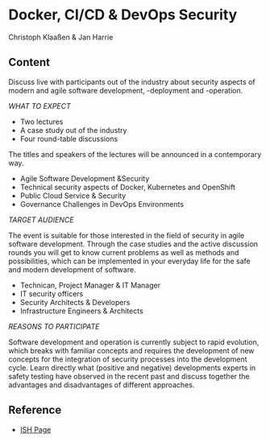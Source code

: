# Docker, CI/CD & DevOps Security

Christoph Klaaßen & Jan Harrie

## Content

Discuss live with participants out of the industry about security aspects of modern and agile software development, -deployment and -operation.

*WHAT TO EXPECT*

- Two lectures
- A case study out of the industry
- Four round-table discussions

The titles and speakers of the lectures will be announced in a contemporary way.

- Agile Software Development &Security
- Technical security aspects of Docker, Kubernetes and OpenShift
- Public Cloud Service & Security
- Governance Challenges in DevOps Environments

*TARGET AUDIENCE*

The event is suitable for those interested in the field of security in agile software development. Through the case studies and the active discussion rounds you will get to know current problems as well as methods and possibilities, which can be implemented in your everyday life for the safe and modern development of software.

- Technican, Project Manager & IT Manager
- IT security officers
- Security Architects & Developers
- Infrastructure Engineers & Architects

*REASONS TO PARTICIPATE*

Software development and operation is currently subject to rapid evolution, which breaks with familiar concepts and requires the development of new concepts for the integration of security processes into the development cycle. Learn directly what (positive and negative) developments experts in safety testing have observed in the recent past and discuss together the advantages and disadvantages of different approaches.


## Reference

- [ISH Page](https://www.ish-muc.com/summit#Docker)

